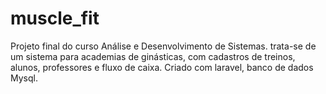 # muscle_fit
Projeto final do curso Análise e Desenvolvimento de Sistemas.
trata-se de um sistema para academias de ginásticas, com cadastros de treinos, alunos, professores e fluxo de caixa.
Criado com laravel, banco de dados Mysql.
